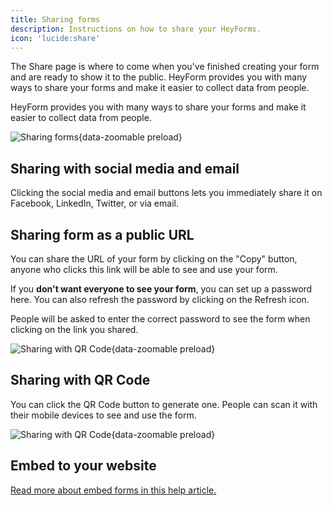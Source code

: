 ```yaml
---
title: Sharing forms
description: Instructions on how to share your HeyForms.
icon: 'lucide:share'
---
```


The Share page is where to come when you've finished creating your form and are ready to show it to the public.
HeyForm provides you with many ways to share your forms and make it easier to collect data from people.

HeyForm provides you with many ways to share your forms and make it easier to collect data from people.

![Sharing forms](/images/share.png){data-zoomable preload}

## Sharing with social media and email

Clicking the social media and email buttons lets you immediately share it on Facebook, LinkedIn, Twitter, or via email.

## Sharing form as a public URL

You can share the URL of your form by clicking on the "Copy" button, anyone who clicks this link will be able to see and use your form.

If you **don't want everyone to see your form**, you can set up a password here. You can also refresh the password by clicking on the Refresh icon.

People will be asked to enter the correct password to see the form when clicking on the link you shared.

![Sharing with QR Code](/images/share-form-protection.png){data-zoomable preload}

## Sharing with QR Code

You can click the QR Code button to generate one. People can scan it with their mobile devices to see and use the form.

![Sharing with QR Code](/images/share-qrcode.webp){data-zoomable preload}

## Embed to your website

[Read more about embed forms in this help article.](/features/embed-your-form)
